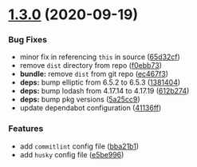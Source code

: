 # [1.3.0](https://github.com/vinayakkulkarni/v-offline/compare/1.2.1...1.3.0) (2020-09-19)


### Bug Fixes

* minor fix in referencing `this` in source ([65d32cf](https://github.com/vinayakkulkarni/v-offline/commit/65d32cf0e0c1af4ab66eca27495ea8e16e4d0197))
* remove `dist` directory from repo ([f0ebb73](https://github.com/vinayakkulkarni/v-offline/commit/f0ebb73176271b0690ba23e71081da28fa797b6e))
* **bundle:** remove `dist` from git repo ([ec467f3](https://github.com/vinayakkulkarni/v-offline/commit/ec467f3b7c1422c75eff0306ae78e91751c3c4fc))
* **deps:** bump elliptic from 6.5.2 to 6.5.3 ([1381404](https://github.com/vinayakkulkarni/v-offline/commit/13814046b34fae3d42ba6f2a3815018968e28d22))
* **deps:** bump lodash from 4.17.14 to 4.17.19 ([612b274](https://github.com/vinayakkulkarni/v-offline/commit/612b274eb63f113a001e7fc3d5202ea6ee6f4004))
* **deps:** bump pkg versions ([5a25cc9](https://github.com/vinayakkulkarni/v-offline/commit/5a25cc91d46546d8c36ca3d14a507a1c3ea6da48))
* update dependabot configuration ([41136ff](https://github.com/vinayakkulkarni/v-offline/commit/41136ffd5a0873c5f5ec259652ccc6679ee5e79c))


### Features

* add `commitlint` config file ([bba21b1](https://github.com/vinayakkulkarni/v-offline/commit/bba21b157b3e6f335b388031733f9ffafdedb292))
* add `husky` config file ([e5be996](https://github.com/vinayakkulkarni/v-offline/commit/e5be996ec55207130bbf961a6067be826ec5d37d))



